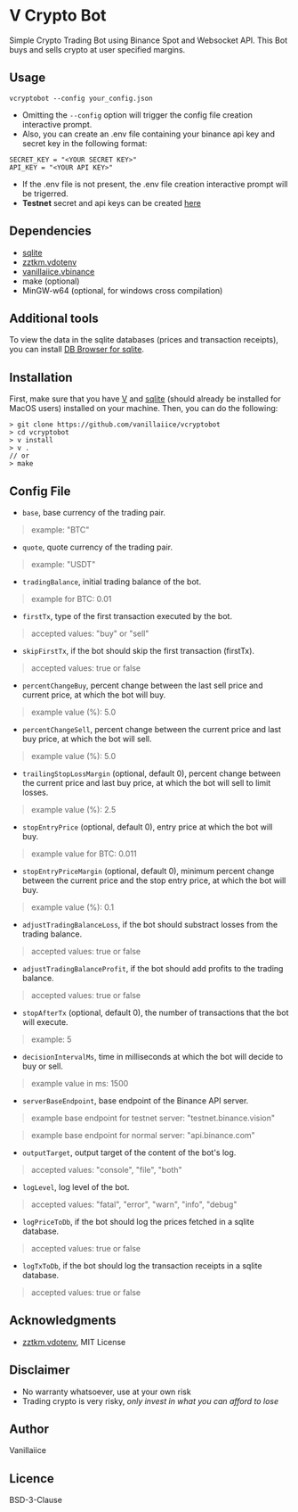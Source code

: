 # V Crypto Bot

Simple Crypto Trading Bot using Binance Spot and Websocket API.
This Bot buys and sells crypto at user specified margins.

## Usage

```
vcryptobot --config your_config.json
```

- Omitting the ```--config``` option will trigger the config file creation interactive prompt.
- Also, you can create an .env file containing your binance api key and secret key in the following format:

```
SECRET_KEY = "<YOUR SECRET KEY>"
API_KEY = "<YOUR API KEY>"
```

- If the .env file is not present, the .env file creation interactive prompt will be trigerred.
- **Testnet** secret and api keys can be created [here](https://testnet.binance.vision)

## Dependencies

- [sqlite](https://modules.vlang.io/db.sqlite.html)
- [zztkm.vdotenv](https://github.com/zztkm/vdotenv)
- [vanillaiice.vbinance](https://github.com/vanillaiice/vbinance)
- make (optional)
- MinGW-w64 (optional, for windows cross compilation)

## Additional tools

To view the data in the sqlite databases (prices and transaction receipts), you can install [DB Browser for sqlite](https://sqlitebrowser.org/dl/).

## Installation

First, make sure that you have [V](https://github.com/vlang/v/blob/master/README.md#installing-v-from-source) 
and [sqlite](https://modules.vlang.io/db.sqlite.html) (should already be installed for MacOS users) installed on your machine. Then, you can do the following:

```
> git clone https://github.com/vanillaiice/vcryptobot
> cd vcryptobot
> v install
> v .
// or
> make
```

## Config File

- ```base```, base currency of the trading pair.
> example: "BTC"

- ```quote```, quote currency of the trading pair.
> example: "USDT"

- ```tradingBalance```, initial trading balance of the bot.
> example for BTC: 0.01

- ```firstTx```, type of the first transaction executed by the bot.
> accepted values: "buy" or "sell"

- ```skipFirstTx```, if the bot should skip the first transaction (firstTx).
> accepted values: true or false

- ```percentChangeBuy```, percent change between the last sell price and current price, at which the bot will buy.
> example value (%): 5.0

- ```percentChangeSell```, percent change between the current price and last buy price, at which the bot will sell.
> example value (%): 5.0

- ```trailingStopLossMargin``` (optional, default 0), percent change between the current price and last buy price, at which the bot will sell to limit losses.
> example value (%): 2.5

- ```stopEntryPrice``` (optional, default 0), entry price at which the bot will buy.
> example value for BTC: 0.011

- ```stopEntryPriceMargin``` (optional, default 0), minimum percent change between the current price and the stop entry price, at which the bot will buy. 
> example value (%): 0.1 

- ```adjustTradingBalanceLoss```, if the bot should substract losses from the trading balance.
> accepted values: true or false

- ```adjustTradingBalanceProfit```, if the bot should add profits to the trading balance.
> accepted values: true or false

- ```stopAfterTx``` (optional, default 0), the number of transactions that the bot will execute.
> example: 5

- ```decisionIntervalMs```, time in milliseconds at which the bot will decide to buy or sell.
> example value in ms: 1500

- ```serverBaseEndpoint```, base endpoint of the Binance API server.
> example base endpoint for testnet server: "testnet.binance.vision"

> example base endpoint for normal server: "api.binance.com"

- ```outputTarget```, output target of the content of the bot's log.
> accepted values: "console", "file", "both"

- ```logLevel```, log level of the bot.
> accepted values: "fatal", "error", "warn", "info", "debug"

- ```logPriceToDb```, if the bot should log the prices fetched in a sqlite database.
> accepted values: true or false

- ```logTxToDb```, if the bot should log the transaction receipts in a sqlite database.
> accepted values: true or false

## Acknowledgments

- [zztkm.vdotenv](https://github.com/zztkm/vdotenv), MIT License

## Disclaimer

- No warranty whatsoever, use at your own risk
- Trading crypto is very risky, *only invest in what you can afford to lose*

## Author

Vanillaiice

## Licence

BSD-3-Clause
